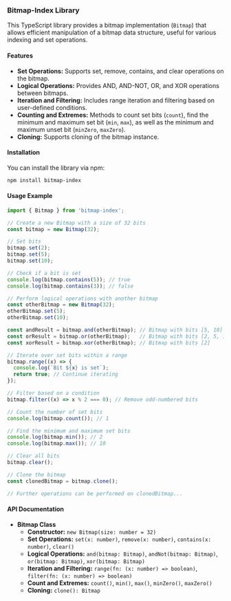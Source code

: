 ### Bitmap-Index Library

This TypeScript library provides a bitmap implementation (`Bitmap`) that allows efficient manipulation of a bitmap data structure, useful for various indexing and set operations.

#### Features

- **Set Operations:** Supports set, remove, contains, and clear operations on the bitmap.
- **Logical Operations:** Provides AND, AND-NOT, OR, and XOR operations between bitmaps.
- **Iteration and Filtering:** Includes range iteration and filtering based on user-defined conditions.
- **Counting and Extremes:** Methods to count set bits (`count`), find the minimum and maximum set bit (`min`, `max`), as well as the minimum and maximum unset bit (`minZero`, `maxZero`).
- **Cloning:** Supports cloning of the bitmap instance.

#### Installation

You can install the library via npm:

```bash
npm install bitmap-index
```

#### Usage Example

```typescript
import { Bitmap } from 'bitmap-index';

// Create a new Bitmap with a size of 32 bits
const bitmap = new Bitmap(32);

// Set bits
bitmap.set(2);
bitmap.set(5);
bitmap.set(10);

// Check if a bit is set
console.log(bitmap.contains(5)); // true
console.log(bitmap.contains(3)); // false

// Perform logical operations with another bitmap
const otherBitmap = new Bitmap(32);
otherBitmap.set(5);
otherBitmap.set(10);

const andResult = bitmap.and(otherBitmap); // Bitmap with bits [5, 10]
const orResult = bitmap.or(otherBitmap);   // Bitmap with bits [2, 5, 10]
const xorResult = bitmap.xor(otherBitmap); // Bitmap with bits [2]

// Iterate over set bits within a range
bitmap.range((x) => {
  console.log(`Bit ${x} is set`);
  return true; // Continue iterating
});

// Filter based on a condition
bitmap.filter((x) => x % 2 === 0); // Remove odd-numbered bits

// Count the number of set bits
console.log(bitmap.count()); // 1

// Find the minimum and maximum set bits
console.log(bitmap.min()); // 2
console.log(bitmap.max()); // 10

// Clear all bits
bitmap.clear();

// Clone the bitmap
const clonedBitmap = bitmap.clone();

// Further operations can be performed on clonedBitmap...
```

#### API Documentation

- **Bitmap Class**
  - **Constructor:** `new Bitmap(size: number = 32)`
  - **Set Operations:** `set(x: number)`, `remove(x: number)`, `contains(x: number)`, `clear()`
  - **Logical Operations:** `and(bitmap: Bitmap)`, `andNot(bitmap: Bitmap)`, `or(bitmap: Bitmap)`, `xor(bitmap: Bitmap)`
  - **Iteration and Filtering:** `range(fn: (x: number) => boolean)`, `filter(fn: (x: number) => boolean)`
  - **Count and Extremes:** `count()`, `min()`, `max()`, `minZero()`, `maxZero()`
  - **Cloning:** `clone(): Bitmap`

